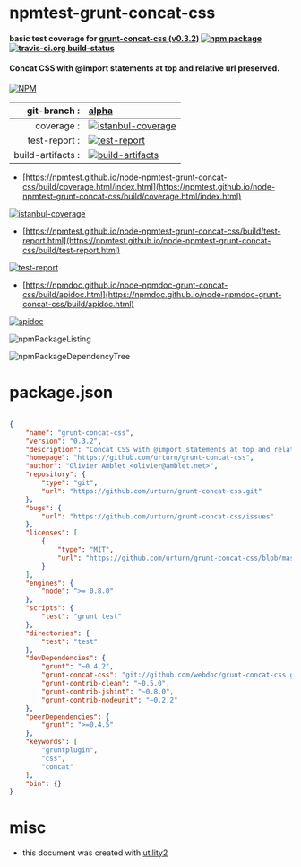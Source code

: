 # npmtest-grunt-concat-css

#### basic test coverage for  [grunt-concat-css (v0.3.2)](https://github.com/urturn/grunt-concat-css)  [![npm package](https://img.shields.io/npm/v/npmtest-grunt-concat-css.svg?style=flat-square)](https://www.npmjs.org/package/npmtest-grunt-concat-css) [![travis-ci.org build-status](https://api.travis-ci.org/npmtest/node-npmtest-grunt-concat-css.svg)](https://travis-ci.org/npmtest/node-npmtest-grunt-concat-css)

#### Concat CSS with @import statements at top and relative url preserved.

[![NPM](https://nodei.co/npm/grunt-concat-css.png?downloads=true&downloadRank=true&stars=true)](https://www.npmjs.com/package/grunt-concat-css)

| git-branch : | [alpha](https://github.com/npmtest/node-npmtest-grunt-concat-css/tree/alpha)|
|--:|:--|
| coverage : | [![istanbul-coverage](https://npmtest.github.io/node-npmtest-grunt-concat-css/build/coverage.badge.svg)](https://npmtest.github.io/node-npmtest-grunt-concat-css/build/coverage.html/index.html)|
| test-report : | [![test-report](https://npmtest.github.io/node-npmtest-grunt-concat-css/build/test-report.badge.svg)](https://npmtest.github.io/node-npmtest-grunt-concat-css/build/test-report.html)|
| build-artifacts : | [![build-artifacts](https://npmtest.github.io/node-npmtest-grunt-concat-css/glyphicons_144_folder_open.png)](https://github.com/npmtest/node-npmtest-grunt-concat-css/tree/gh-pages/build)|

- [https://npmtest.github.io/node-npmtest-grunt-concat-css/build/coverage.html/index.html](https://npmtest.github.io/node-npmtest-grunt-concat-css/build/coverage.html/index.html)

[![istanbul-coverage](https://npmtest.github.io/node-npmtest-grunt-concat-css/build/screenCapture.buildCi.browser.%252Ftmp%252Fbuild%252Fcoverage.lib.html.png)](https://npmtest.github.io/node-npmtest-grunt-concat-css/build/coverage.html/index.html)

- [https://npmtest.github.io/node-npmtest-grunt-concat-css/build/test-report.html](https://npmtest.github.io/node-npmtest-grunt-concat-css/build/test-report.html)

[![test-report](https://npmtest.github.io/node-npmtest-grunt-concat-css/build/screenCapture.buildCi.browser.%252Ftmp%252Fbuild%252Ftest-report.html.png)](https://npmtest.github.io/node-npmtest-grunt-concat-css/build/test-report.html)

- [https://npmdoc.github.io/node-npmdoc-grunt-concat-css/build/apidoc.html](https://npmdoc.github.io/node-npmdoc-grunt-concat-css/build/apidoc.html)

[![apidoc](https://npmdoc.github.io/node-npmdoc-grunt-concat-css/build/screenCapture.buildCi.browser.%252Ftmp%252Fbuild%252Fapidoc.html.png)](https://npmdoc.github.io/node-npmdoc-grunt-concat-css/build/apidoc.html)

![npmPackageListing](https://npmtest.github.io/node-npmtest-grunt-concat-css/build/screenCapture.npmPackageListing.svg)

![npmPackageDependencyTree](https://npmtest.github.io/node-npmtest-grunt-concat-css/build/screenCapture.npmPackageDependencyTree.svg)



# package.json

```json

{
    "name": "grunt-concat-css",
    "version": "0.3.2",
    "description": "Concat CSS with @import statements at top and relative url preserved.",
    "homepage": "https://github.com/urturn/grunt-concat-css",
    "author": "Olivier Amblet <olivier@amblet.net>",
    "repository": {
        "type": "git",
        "url": "https://github.com/urturn/grunt-concat-css.git"
    },
    "bugs": {
        "url": "https://github.com/urturn/grunt-concat-css/issues"
    },
    "licenses": [
        {
            "type": "MIT",
            "url": "https://github.com/urturn/grunt-concat-css/blob/master/LICENSE-MIT"
        }
    ],
    "engines": {
        "node": ">= 0.8.0"
    },
    "scripts": {
        "test": "grunt test"
    },
    "directories": {
        "test": "test"
    },
    "devDependencies": {
        "grunt": "~0.4.2",
        "grunt-concat-css": "git://github.com/webdoc/grunt-concat-css.git",
        "grunt-contrib-clean": "~0.5.0",
        "grunt-contrib-jshint": "~0.8.0",
        "grunt-contrib-nodeunit": "~0.2.2"
    },
    "peerDependencies": {
        "grunt": ">=0.4.5"
    },
    "keywords": [
        "gruntplugin",
        "css",
        "concat"
    ],
    "bin": {}
}
```



# misc
- this document was created with [utility2](https://github.com/kaizhu256/node-utility2)
